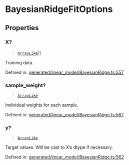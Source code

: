 # BayesianRidgeFitOptions

## Properties

### X?

> [`ArrayLike`](../types/ArrayLike.md)[]

Training data.

Defined in:  [generated/linear\_model/BayesianRidge.ts:557](https://github.com/transitive-bullshit/scikit-learn-ts/blob/92ab806/packages/sklearn/src/generated/linear_model/BayesianRidge.ts#L557)

### sample\_weight?

> [`ArrayLike`](../types/ArrayLike.md)

Individual weights for each sample.

Defined in:  [generated/linear\_model/BayesianRidge.ts:567](https://github.com/transitive-bullshit/scikit-learn-ts/blob/92ab806/packages/sklearn/src/generated/linear_model/BayesianRidge.ts#L567)

### y?

> [`ArrayLike`](../types/ArrayLike.md)

Target values. Will be cast to X’s dtype if necessary.

Defined in:  [generated/linear\_model/BayesianRidge.ts:562](https://github.com/transitive-bullshit/scikit-learn-ts/blob/92ab806/packages/sklearn/src/generated/linear_model/BayesianRidge.ts#L562)
